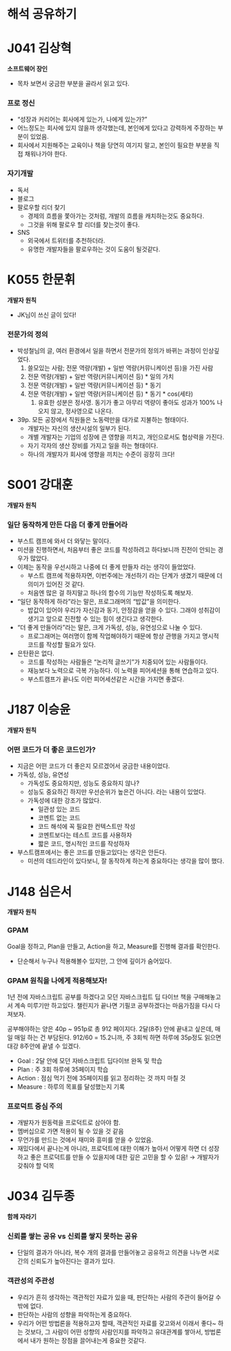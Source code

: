 # 해석 공유하기

# J041 김상혁

**소프트웨어 장인**

- 목차 보면서 궁금한 부분을 골라서 읽고 있다.

### 프로 정신

- “성장과 커리어는 회사에게 있는가, 나에게 있는가?”
- 어느정도는 회사에 있지 않을까 생각했는데, 본인에게 있다고 강력하게 주장하는 부분이 있었음.
- 회사에서 지원해주는 교육이나 책을 당연히 여기지 말고, 본인이 필요한 부분을 직접 채워나가야 한다.

### 자기개발

- 독서
- 블로그
- 팔로우할 리더 찾기
    - 경제의 흐름을 쫓아가는 것처럼, 개발의 흐름을 캐치하는것도 중요하다.
    - 그것을 위해 팔로우 할 리더를 찾는것이 좋다.
- SNS
    - 외국에서 트위터를 추천하더라.
    - 유명한 개발자들을 팔로우하는 것이 도움이 될것같다.

# K055 한문휘

**개발자 원칙**

- JK님이 쓰신 글이 있다!

### 전문가의 정의

- 박성철님의 글, 여러 환경에서 일을 하면서 전문가의 정의가 바뀌는 과정이 인상깊었다.
    1. 쓸모있는 사람; 전문 역량(개발) + 일반 역량(커뮤니케이션 등)을 가진 사람
    2. 전문 역량(개발) + 일반 역량(커뮤니케이션 등) * 일의 가치
    3. 전문 역량(개발) + 일반 역량(커뮤니케이션 등) * 동기
    4. 전문 역량(개발) + 일반 역량(커뮤니케이션 등) * 동기 * cos(세타)
        1. 유효한 성분은 정사영. 동기가 좋고 아무리 역량이 좋아도 성과가 100% 나오지 않고, 정사영으로 나온다.
- 39p. 모든 공장에서 직원들은 노동력만을 대가로 지불하는 형태이다.
    - 개발자는 자신의 생산시설의 일부가 된다.
    - 개별 개발자는 기업의 성장에 큰 영향을 끼치고, 개인으로서도 협상력을 가진다.
    - 자기 각자의 생산 장비를 가지고 일을 하는 형태이다.
    - 하나의 개발자가 회사에 영향을 끼치는 수준이 굉장히 크다!

# S001 강대훈

**개발자 원칙**

### 일단 동작하게 만든 다음 더 좋게 만들어라

- 부스트 캠프에 와서 더 와닿는 말이다.
- 미션을 진행하면서, 처음부터 좋은 코드를 작성하려고 하다보니까 진전이 안되는 경우가 많았다.
- 이제는 동작을 우선시하고 나중에 더 좋게 만들자 라는 생각이 들었었다.
    - 부스트 캠프에 적용하자면, 이번주에는 개선하기 라는 단계가 생겼기 때문에 더 의미가 있어진 것 같다.
    - 처음엔 많은 걸 하지말고 하나의 함수의 기능만 작성하도록 해보자.
- “일단 동작하게 하라”라는 말은, 프로그래머의 “밥값”을 의미한다.
    - 밥값이 있어야 우리가 자신감과 동기, 안정감을 얻을 수 있다. 그래야 성취감이 생기고 앞으로 진전할 수 있는 힘이 생긴다고 생각한다.
- “더 좋게 만들어라”라는 말은, 크게 가독성, 성능, 유연성으로 나눌 수 있다.
    - 프로그래머는 여러명이 함께 작업해야하기 때문에 항상 관행을 가지고 명시적 코드를 작성할 필요가 있다.
- 은탄환은 없다.
    - 코드를 작성하는 사람들은 “논리적 글쓰기”가 치중되어 있는 사람들이다.
    - 재능보다 노력으로 극복 가능하다. 이 노력을 피어세션을 통해 연습하고 있다.
    - 부스트캠프가 끝나도 이런 피어세션같은 시간을 가지면 좋겠다.

# J187 이승윤

**개발자 원칙**

### 어떤 코드가 더 좋은 코드인가?

- 지금은 어떤 코드가 더 좋은지 모르겠어서 궁금한 내용이었다.
- 가독성, 성능, 유연성
    - 가독성도 중요하지만, 성능도 중요하지 않나?
    - 성능도 중요하긴 하지만 우선순위가 높은건 아니다. 라는 내용이 있었다.
    - 가독성에 대한 강조가 많았다.
        - 일관성 있는 코드
        - 코멘트 없는 코드
        - 코드 해석에 꼭 필요한 컨텍스트만 작성
        - 코멘트보다는 테스트 코드를 사용하자
        - 짧은 코드, 명시적인 코드를 작성하자
- 부스트캠프에서는 좋은 코드를 만들고있다는 생각은 안든다.
    - 미션의 데드라인이 있다보니, 잘 동작하게 하는게 중요하다는 생각을 많이 했다.

# J148 심은서

**개발자 원칙**

### GPAM

Goal을 정하고, Plan을 만들고, Action을 하고, Measure를 진행해 결과를 확인한다.

- 단순해서 누구나 적용해볼수 있지만, 그 안에 깊이가 숨어있다.

### GPAM 원칙을 나에게 적용해보자!

1년 전에 자바스크립트 공부를 하겠다고 모던 자바스크립트 딥 다이브 책을 구매해놓고서 계속 미루기만 하고있다. 챌린지가 끝나면 기필코 공부하겠다는 마음가짐을 다시 다져보자.

공부해야하는 양은 40p ~ 951p로 총 912 페이지다. 2달(8주) 안에 끝내고 싶은데, 매일 매일 하는 건 부담된다. 912/60 = 15.2니까, 주 3회씩 하면 하루에 35p정도 읽으면 대강 8주안에 끝낼 수 있겠다.

- Goal : 2달 안에 모던 자바스크립트 딥다이브 완독 및 학습
- Plan : 주 3회 하루에 35페이지 학습
- Action : 점심 먹기 전에 35페이지를 읽고 정리하는 것 까지 마칠 것
- Measure : 하루의 목표를 달성했는지 기록

### 프로덕트 중심 주의
- 개발자가 원동력을 프로덕트로 삼아야 함.
- 멤버십으로 가면 적용이 될 수 있을 것 같음
- 무언가를 만드는 것에서 재미와 흥미를 얻을 수 있었음.
- 재밌다에서 끝나는게 아니라, 프로덕트에 대한 이해가 높아서 어떻게 하면 더 성장하고 좋은 프로덕트를 만들 수 있을지에 대한 깊은 고민을 할 수 있음! → 개발자가 갖춰야 할 덕목

# J034 김두종

**함께 자라기**

### 신뢰를 쌓는 공유 vs 신뢰를 쌓지 못하는 공유

- 단일의 결과가 아니라, 복수 개의 결과를 만들어놓고 공유하고 의견을 나누면 서로간의 신뢰도가 높아진다는 결과가 있다.

### 객관성의 주관성

- 우리가 흔히 생각하는 객관적인 자료가 있을 때, 판단하는 사람의 주관이 들어갈 수 밖에 없다.
- 판단하는 사람의 성향을 파악하는게 중요하다.
- 우리가 어떤 방법론을 적용하고자 할때, 객관적인 자료를 갖고와서 이래서 좋다~ 하는 것보다, 그 사람이 어떤 성향의 사람인지를 파악하고 유대관계를 쌓아서, 방법론에서 내가 원하는 장점을 끌어내는게 중요한 것같다.
